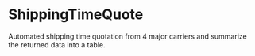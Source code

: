 # ShippingTimeQuote
Automated shipping time quotation from 4 major carriers and summarize the returned data into a table.
